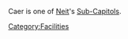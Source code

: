 Caer is one of [Neit](Neit "wikilink")'s
[Sub-Capitols](Sub-Capitol "wikilink").

[Category:Facilities](Category:Facilities "wikilink")